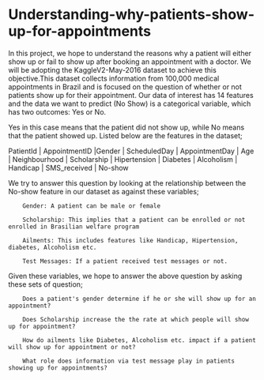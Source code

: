 # Understanding-why-patients-show-up-for-appointments
In this project, we hope to understand the reasons why a patient will either show up or fail to show up after booking an appointment with a doctor. We will be adopting the KaggleV2-May-2016 dataset to achieve this objective.This dataset collects information from 100,000 medical appointments in Brazil and is focused on the question of whether or not patients show up for their appointment. Our data of interest has 14 features and the data we want to predict (No Show) is a categorical variable, which has two outcomes: Yes or No. 

Yes in this case means that the patient did not show up, while No means that the patient showed up. Listed below are the features in the dataset;

PatientId | AppointmentID |Gender | ScheduledDay | AppointmentDay | Age | Neighbourhood | Scholarship | Hipertension | Diabetes | Alcoholism | Handicap | SMS_received | No-show

We try to answer this question by looking at the relationship between the No-show feature in our dataset as against these variables;

        Gender: A patient can be male or female

        Scholarship: This implies that a patient can be enrolled or not enrolled in Brasilian welfare program

        Ailments: This includes features like Handicap, Hipertension, diabetes, Alcoholism etc.

        Test Messages: If a patient received test messages or not.

Given these variables, we hope to answer the above question by asking these sets of question;

        Does a patient's gender determine if he or she will show up for an appointment?

        Does Scholarship increase the the rate at which people will show up for appointment?

        How do ailments like Diabetes, Alcoholism etc. impact if a patient will show up for appointment or not? 

        What role does information via test message play in patients showing up for appointments?
